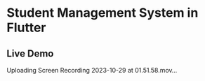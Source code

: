 # Student Management System in Flutter



## Live Demo




Uploading Screen Recording 2023-10-29 at 01.51.58.mov…

